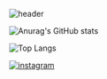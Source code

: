 
![header](https://capsule-render.vercel.app/api?type=waving&color=DCCBED&height=260&section=header&text=YeJi%20Koo&fontSize=70&fontColor=FFFFFF)

![Anurag's GitHub stats](https://github-readme-stats.vercel.app/api?username=xlzbthxyjkoo&show_icons=true&theme=material-palenight)

![Top Langs](https://github-readme-stats.vercel.app/api/top-langs/?username=xlzbthxyjkoo&layout=compact)


<a href="https://www.instagram.com/yejikoo/" target="_blank"><img alt="instagram" src ="https://img.shields.io/badge/instagram-E4405F.svg?&style=flat&logo=instagram&logoColor=white"/></a>

